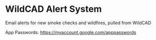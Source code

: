 # WildCAD Alert System
Email alerts for new smoke checks and wildfires, pulled from WildCAD

App Passwords: https://myaccount.google.com/apppasswords

